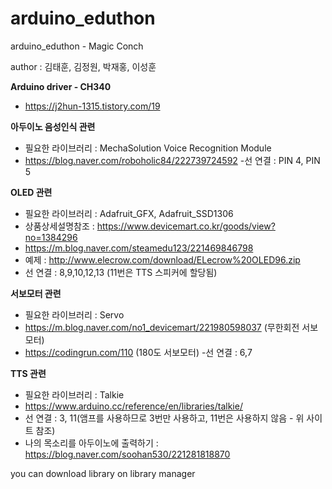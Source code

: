 # arduino_eduthon
arduino_eduthon - Magic Conch

author : 김태훈, 김정원, 박재홍, 이성훈

**Arduino driver - CH340**
 - https://j2hun-1315.tistory.com/19

**아두이노 음성인식 관련**
 - 필요한 라이브러리 : MechaSolution Voice Recognition Module
 - https://blog.naver.com/roboholic84/222739724592
 -선 연결 : PIN 4, PIN 5
 
**OLED 관련**
 - 필요한 라이브러리 : Adafruit_GFX, Adafruit_SSD1306
 - 상품상세설명참조 : https://www.devicemart.co.kr/goods/view?no=1384296
 - https://m.blog.naver.com/steamedu123/221469846798
 - 예제 : http://www.elecrow.com/download/ELecrow%20OLED96.zip
 - 선 연결 : 8,9,10,12,13 (11번은 TTS 스피커에 할당됨)
 
**서보모터 관련**
 - 필요한 라이브러리 : Servo
 - https://m.blog.naver.com/no1_devicemart/221980598037 (무한회전 서보모터)
 - https://codingrun.com/110 (180도 서보모터)
 -선 연결 : 6,7
 
**TTS 관련**
 - 필요한 라이브러리 : Talkie
 - https://www.arduino.cc/reference/en/libraries/talkie/
 - 선 연결 : 3, 11(앰프를 사용하므로 3번만 사용하고, 11번은 사용하지 않음 - 위 사이트 참조)
 - 나의 목소리를 아두이노에 출력하기 : https://blog.naver.com/soohan530/221281818870
 
 
 you can download library on library manager
